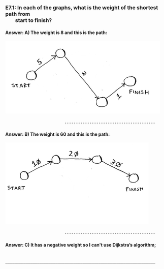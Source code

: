 <h3>E7.1: In each of the graphs, what is the weight of the shortest path from<br>
&nbsp;&nbsp;&nbsp;&nbsp;&nbsp;&nbsp;&nbsp;&nbsp;start to finish?</h3>

<h4>Answer: A) The weight is 8 and this is the path: <br><br><img src="E7 images/E7 A.PNG"></h4>

                	          ----------------------------------------

<h4>Answer: B) The weight is 60 and this is the path: <br><br><img src="E7 images/E7 B.PNG"></h4>

                	          ----------------------------------------

<h4>Answer: C) It has a negative weight so I can't use Dijkstra’s algorithm;</h4>

		    __________________________________________________________________
      
